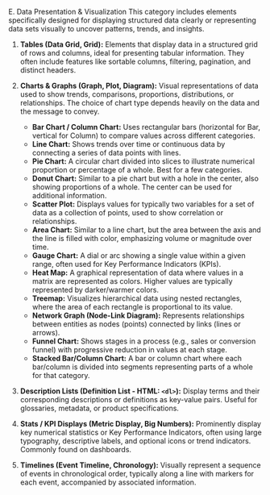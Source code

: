 E. Data Presentation & Visualization
This category includes elements specifically designed for displaying structured data clearly or representing data sets visually to uncover patterns, trends, and insights.

1.  **Tables (Data Grid, Grid):** Elements that display data in a structured grid of rows and columns, ideal for presenting tabular information. They often include features like sortable columns, filtering, pagination, and distinct headers.

2.  **Charts & Graphs (Graph, Plot, Diagram):** Visual representations of data used to show trends, comparisons, proportions, distributions, or relationships. The choice of chart type depends heavily on the data and the message to convey.
    * **Bar Chart / Column Chart:** Uses rectangular bars (horizontal for Bar, vertical for Column) to compare values across different categories.
    * **Line Chart:** Shows trends over time or continuous data by connecting a series of data points with lines.
    * **Pie Chart:** A circular chart divided into slices to illustrate numerical proportion or percentage of a whole. Best for a few categories.
    * **Donut Chart:** Similar to a pie chart but with a hole in the center, also showing proportions of a whole. The center can be used for additional information.
    * **Scatter Plot:** Displays values for typically two variables for a set of data as a collection of points, used to show correlation or relationships.
    * **Area Chart:** Similar to a line chart, but the area between the axis and the line is filled with color, emphasizing volume or magnitude over time.
    * **Gauge Chart:** A dial or arc showing a single value within a given range, often used for Key Performance Indicators (KPIs).
    * **Heat Map:** A graphical representation of data where values in a matrix are represented as colors. Higher values are typically represented by darker/warmer colors.
    * **Treemap:** Visualizes hierarchical data using nested rectangles, where the area of each rectangle is proportional to its value.
    * **Network Graph (Node-Link Diagram):** Represents relationships between entities as nodes (points) connected by links (lines or arrows).
    * **Funnel Chart:** Shows stages in a process (e.g., sales or conversion funnel) with progressive reduction in values at each stage.
    * **Stacked Bar/Column Chart:** A bar or column chart where each bar/column is divided into segments representing parts of a whole for that category.

3.  **Description Lists (Definition List - HTML: `<dl>`):** Display terms and their corresponding descriptions or definitions as key-value pairs. Useful for glossaries, metadata, or product specifications.

4.  **Stats / KPI Displays (Metric Display, Big Numbers):** Prominently display key numerical statistics or Key Performance Indicators, often using large typography, descriptive labels, and optional icons or trend indicators. Commonly found on dashboards.

5.  **Timelines (Event Timeline, Chronology):** Visually represent a sequence of events in chronological order, typically along a line with markers for each event, accompanied by associated information.

